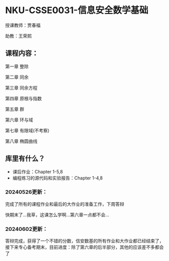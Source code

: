 # NKU-CSSE0031-信息安全数学基础
授课教师：贾春福

助教：王荣熙

## 课程内容：
第一章 整除

第二章 同余

第三章 同余方程

第四章 原根与指数

第五章 群

第六章 环与域

第七章 有限域(不考察)

第八章 椭圆曲线

## 库里有什么？
+ 课后作业：Chapter 1-5,8
+ 编程练习的源代码和实验报告：Chapter 1-4,8

### 20240526更新：
完成了所有的课程作业和最后的大作业的准备工作，下周答辩

快期末了...我草，这课怎么学啊...第六章一点都不会...
### 20240602更新：
答辩完成，获得了一个不错的分数，信安数基的所有作业和大作业都已经结束了，接下来专心备考期末，目前进度：除了第六章的后半部分，其他的应该差不多都会了



